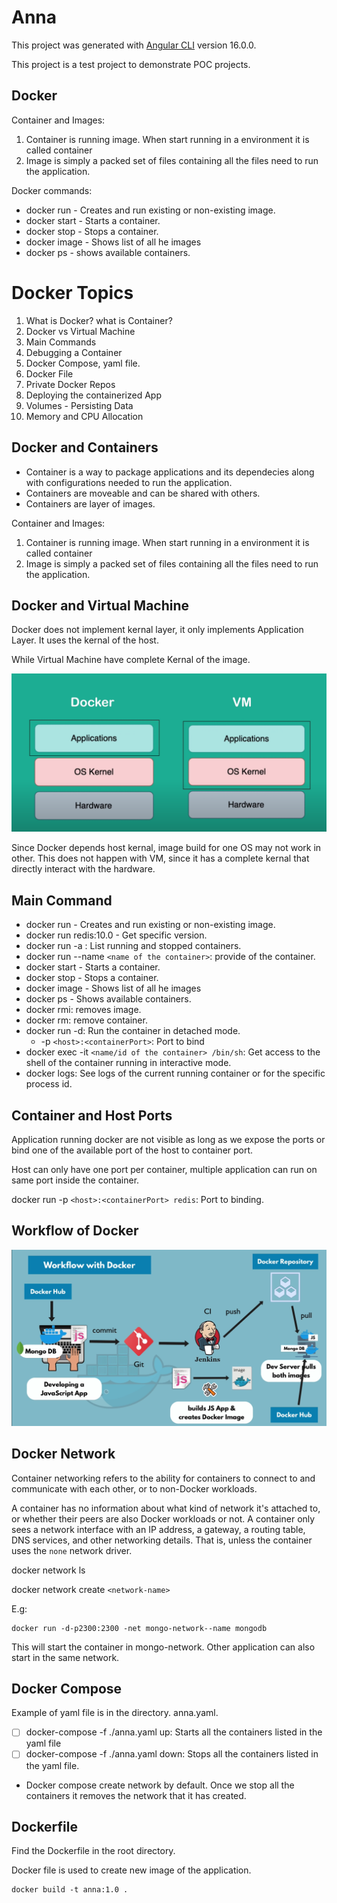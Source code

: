 # Anna

This project was generated with [Angular CLI](https://github.com/angular/angular-cli) version 16.0.0.

This project is a test project to demonstrate POC projects.

## Docker

Container and Images:

1. Container is running image. When start running in a environment it is called container
2. Image is simply a packed set of files containing all the files need to run the application.

Docker commands:

- docker run - Creates and run existing or non-existing image.
- docker start - Starts a container.
- docker stop - Stops a container.
- docker image - Shows list of all he images
- docker ps - shows available containers.

# Docker Topics

1. What is Docker? what is Container?
2. Docker vs Virtual Machine
3. Main Commands
4. Debugging a Container
5. Docker Compose, yaml file.
6. Docker File
7. Private Docker Repos
8. Deploying the containerized App
9. Volumes - Persisting Data
10. Memory and CPU Allocation

## Docker and Containers

- Container is a way to package applications and its dependecies along with configurations needed to run the application.
- Containers are moveable and can be shared with others.
- Containers are layer of images.

Container and Images:

1. Container is running image. When start running in a environment it is called container
2. Image is simply a packed set of files containing all the files need to run the application.

## Docker and Virtual Machine

Docker does not implement kernal layer, it only implements Application Layer. It uses the kernal of the host.

While Virtual Machine have complete Kernal of the image.

![1700991634519](image/README/1700991634519.png)

Since Docker depends host kernal, image build for one OS may not work in other. This does not happen with VM, since it has a complete kernal that directly interact with the hardware.

## Main Command

- docker run - Creates and run existing or non-existing image.
- docker run redis:10.0 - Get specific version.
- docker run -a : List running and stopped containers.
- docker run --name `<name of the container>`: provide of the container.
- docker start - Starts a container.
- docker stop - Stops a container.
- docker image - Shows list of all he images
- docker ps - Shows available containers.
- docker rmi: removes image.
- docker rm: remove container.
- docker run -d: Run the container in detached mode.
  - -p `<host>:<containerPort>`: Port to bind
- docker exec -it `<name/id of the container> /bin/sh`: Get access to the shell of the container running in interactive mode.
- docker logs: See logs of the current running container or for the specific process id.

## Container and Host Ports

Application running docker are not visible as long as we expose the ports or bind one of the available port of the host to container port.

Host can only have one port per container, multiple application can run on same port inside the container.

docker run -p `<host>:<containerPort> redis`: Port to binding.

## Workflow of Docker

![1701002659377](image/README/1701002659377.png)

## Docker Network

Container networking refers to the ability for containers to connect to and communicate with each other, or to non-Docker workloads.

A container has no information about what kind of network it's attached to, or whether their peers are also Docker workloads or not. A container only sees a network interface with an IP address, a gateway, a routing table, DNS services, and other networking details. That is, unless the container uses the `none` network driver.

docker network ls

docker network create `<network-name>`

E.g:

```
docker run -d-p2300:2300 -net mongo-network--name mongodb
```

This will start the container in mongo-network. Other application can also start in the same network.

## Docker Compose

Example of yaml file is in the directory. anna.yaml.

- [ ] docker-compose -f ./anna.yaml up: Starts all the containers listed in the yaml file
- [ ] docker-compose -f ./anna.yaml down: Stops all the containers listed in the yaml file.

- Docker compose create network by default. Once we stop all the containers it removes the network that it has created.

## Dockerfile

Find the Dockerfile in the root directory.

Docker file is used to create new image of the application.

```
docker build -t anna:1.0 .
```
